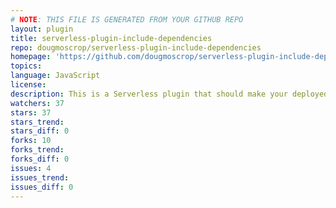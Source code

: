 ```yaml
---
# NOTE: THIS FILE IS GENERATED FROM YOUR GITHUB REPO
layout: plugin
title: serverless-plugin-include-dependencies
repo: dougmoscrop/serverless-plugin-include-dependencies
homepage: 'https://github.com/dougmoscrop/serverless-plugin-include-dependencies'
topics: 
language: JavaScript
license: 
description: This is a Serverless plugin that should make your deployed functions smaller.
watchers: 37
stars: 37
stars_trend: 
stars_diff: 0
forks: 10
forks_trend: 
forks_diff: 0
issues: 4
issues_trend: 
issues_diff: 0
---
```

